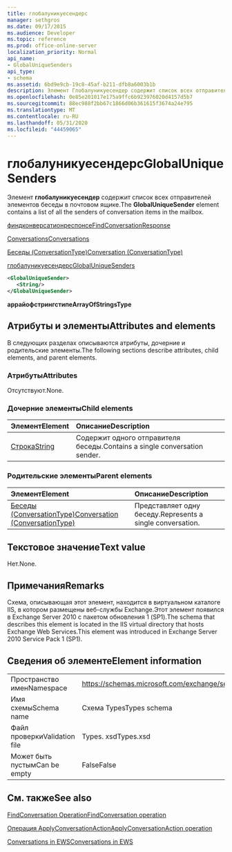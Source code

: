 ```yaml
---
title: глобалуникуесендерс
manager: sethgros
ms.date: 09/17/2015
ms.audience: Developer
ms.topic: reference
ms.prod: office-online-server
localization_priority: Normal
api_name:
- GlobalUniqueSenders
api_type:
- schema
ms.assetid: 6bd9e9cb-19c8-45af-b211-dfb8a6003b1b
description: Элемент Глобалуникуесендер содержит список всех отправителей элементов беседы в почтовом ящике.
ms.openlocfilehash: 0e85e201017e175a9ffc6b923976020d4157d5b7
ms.sourcegitcommit: 88ec988f2bb67c1866d06b361615f3674a24e795
ms.translationtype: MT
ms.contentlocale: ru-RU
ms.lasthandoff: 05/31/2020
ms.locfileid: "44459065"
---
```

# <a name="globaluniquesenders"></a><span data-ttu-id="6e6a7-103">глобалуникуесендерс</span><span class="sxs-lookup"><span data-stu-id="6e6a7-103">GlobalUniqueSenders</span></span>

<span data-ttu-id="6e6a7-104">Элемент **глобалуникуесендер** содержит список всех отправителей элементов беседы в почтовом ящике.</span><span class="sxs-lookup"><span data-stu-id="6e6a7-104">The **GlobalUniqueSender** element contains a list of all the senders of conversation items in the mailbox.</span></span> 
  
[<span data-ttu-id="6e6a7-105">финдконверсатионреспонсе</span><span class="sxs-lookup"><span data-stu-id="6e6a7-105">FindConversationResponse</span></span>](findconversationresponse.md)
  
[<span data-ttu-id="6e6a7-106">Conversations</span><span class="sxs-lookup"><span data-stu-id="6e6a7-106">Conversations</span></span>](conversations-ex15websvcsotherref.md)
  
[<span data-ttu-id="6e6a7-107">Беседы (ConversationType)</span><span class="sxs-lookup"><span data-stu-id="6e6a7-107">Conversation (ConversationType)</span></span>](conversation-conversationtype.md)
  
[<span data-ttu-id="6e6a7-108">глобалуникуесендерс</span><span class="sxs-lookup"><span data-stu-id="6e6a7-108">GlobalUniqueSenders</span></span>](globaluniquesenders.md)
  
```XML
<GlobalUniqueSender>
   <String/>
</GlobalUniqueSender>
```

 <span data-ttu-id="6e6a7-109">**аррайофстрингстипе**</span><span class="sxs-lookup"><span data-stu-id="6e6a7-109">**ArrayOfStringsType**</span></span>
## <a name="attributes-and-elements"></a><span data-ttu-id="6e6a7-110">Атрибуты и элементы</span><span class="sxs-lookup"><span data-stu-id="6e6a7-110">Attributes and elements</span></span>

<span data-ttu-id="6e6a7-111">В следующих разделах описываются атрибуты, дочерние и родительские элементы.</span><span class="sxs-lookup"><span data-stu-id="6e6a7-111">The following sections describe attributes, child elements, and parent elements.</span></span>
  
### <a name="attributes"></a><span data-ttu-id="6e6a7-112">Атрибуты</span><span class="sxs-lookup"><span data-stu-id="6e6a7-112">Attributes</span></span>

<span data-ttu-id="6e6a7-113">Отсутствуют.</span><span class="sxs-lookup"><span data-stu-id="6e6a7-113">None.</span></span>
  
### <a name="child-elements"></a><span data-ttu-id="6e6a7-114">Дочерние элементы</span><span class="sxs-lookup"><span data-stu-id="6e6a7-114">Child elements</span></span>

|<span data-ttu-id="6e6a7-115">**Элемент**</span><span class="sxs-lookup"><span data-stu-id="6e6a7-115">**Element**</span></span>|<span data-ttu-id="6e6a7-116">**Описание**</span><span class="sxs-lookup"><span data-stu-id="6e6a7-116">**Description**</span></span>|
|:-----|:-----|
|[<span data-ttu-id="6e6a7-117">Строка</span><span class="sxs-lookup"><span data-stu-id="6e6a7-117">String</span></span>](string.md) <br/> |<span data-ttu-id="6e6a7-118">Содержит одного отправителя беседы.</span><span class="sxs-lookup"><span data-stu-id="6e6a7-118">Contains a single conversation sender.</span></span>  <br/> |
   
### <a name="parent-elements"></a><span data-ttu-id="6e6a7-119">Родительские элементы</span><span class="sxs-lookup"><span data-stu-id="6e6a7-119">Parent elements</span></span>

|<span data-ttu-id="6e6a7-120">**Элемент**</span><span class="sxs-lookup"><span data-stu-id="6e6a7-120">**Element**</span></span>|<span data-ttu-id="6e6a7-121">**Описание**</span><span class="sxs-lookup"><span data-stu-id="6e6a7-121">**Description**</span></span>|
|:-----|:-----|
|[<span data-ttu-id="6e6a7-122">Беседы (ConversationType)</span><span class="sxs-lookup"><span data-stu-id="6e6a7-122">Conversation (ConversationType)</span></span>](conversation-conversationtype.md) <br/> |<span data-ttu-id="6e6a7-123">Представляет одну беседу.</span><span class="sxs-lookup"><span data-stu-id="6e6a7-123">Represents a single conversation.</span></span>  <br/> |
   
## <a name="text-value"></a><span data-ttu-id="6e6a7-124">Текстовое значение</span><span class="sxs-lookup"><span data-stu-id="6e6a7-124">Text value</span></span>

<span data-ttu-id="6e6a7-125">Нет.</span><span class="sxs-lookup"><span data-stu-id="6e6a7-125">None.</span></span>
  
## <a name="remarks"></a><span data-ttu-id="6e6a7-126">Примечания</span><span class="sxs-lookup"><span data-stu-id="6e6a7-126">Remarks</span></span>

<span data-ttu-id="6e6a7-127">Схема, описывающая этот элемент, находится в виртуальном каталоге IIS, в котором размещены веб-службы Exchange.Этот элемент появился в Exchange Server 2010 с пакетом обновления 1 (SP1).</span><span class="sxs-lookup"><span data-stu-id="6e6a7-127">The schema that describes this element is located in the IIS virtual directory that hosts Exchange Web Services.This element was introduced in Exchange Server 2010 Service Pack 1 (SP1).</span></span>
  
## <a name="element-information"></a><span data-ttu-id="6e6a7-128">Сведения об элементе</span><span class="sxs-lookup"><span data-stu-id="6e6a7-128">Element information</span></span>

|||
|:-----|:-----|
|<span data-ttu-id="6e6a7-129">Пространство имен</span><span class="sxs-lookup"><span data-stu-id="6e6a7-129">Namespace</span></span>  <br/> |https://schemas.microsoft.com/exchange/services/2006/types  <br/> |
|<span data-ttu-id="6e6a7-130">Имя схемы</span><span class="sxs-lookup"><span data-stu-id="6e6a7-130">Schema name</span></span>  <br/> |<span data-ttu-id="6e6a7-131">Схема Types</span><span class="sxs-lookup"><span data-stu-id="6e6a7-131">Types schema</span></span>  <br/> |
|<span data-ttu-id="6e6a7-132">Файл проверки</span><span class="sxs-lookup"><span data-stu-id="6e6a7-132">Validation file</span></span>  <br/> |<span data-ttu-id="6e6a7-133">Types. xsd</span><span class="sxs-lookup"><span data-stu-id="6e6a7-133">Types.xsd</span></span>  <br/> |
|<span data-ttu-id="6e6a7-134">Может быть пустым</span><span class="sxs-lookup"><span data-stu-id="6e6a7-134">Can be empty</span></span>  <br/> |<span data-ttu-id="6e6a7-135">False</span><span class="sxs-lookup"><span data-stu-id="6e6a7-135">False</span></span>  <br/> |
   
## <a name="see-also"></a><span data-ttu-id="6e6a7-136">См. также</span><span class="sxs-lookup"><span data-stu-id="6e6a7-136">See also</span></span>



[<span data-ttu-id="6e6a7-137">FindConversation Operation</span><span class="sxs-lookup"><span data-stu-id="6e6a7-137">FindConversation operation</span></span>](findconversation-operation.md)
  
[<span data-ttu-id="6e6a7-138">Операция ApplyConversationAction</span><span class="sxs-lookup"><span data-stu-id="6e6a7-138">ApplyConversationAction operation</span></span>](applyconversationaction-operation.md)


[<span data-ttu-id="6e6a7-139">Conversations in EWS</span><span class="sxs-lookup"><span data-stu-id="6e6a7-139">Conversations in EWS</span></span>](https://msdn.microsoft.com/library/91e64629-db6c-4c94-9dcb-d386232e8467%28Office.15%29.aspx)

